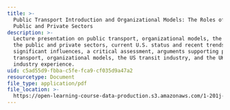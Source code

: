 ```yaml
---
title: >-
  Public Transport Introduction and Organizational Models: The Roles of the
  Public and Private Sectors
description: >-
  Lecture presentation on public transport, organizational models, the roles of
  the public and private sectors, current U.S. status and recent trends,
  significant influences, a critical assessment, arguments supporting public
  transport, organizational models, the US transit industry, and the UK bus
  industry experience.
uid: c5ad55d9-fbba-c5fe-fca9-cf035d9a47a2
resourcetype: Document
file_type: application/pdf
file_location: >-
  https://open-learning-course-data-production.s3.amazonaws.com/1-201j-transportation-systems-analysis-demand-and-economics-fall-2008/c5ad55d9fbbac5fefca9cf035d9a47a2_MIT1_201JF08_lec07.pdf
---
```

